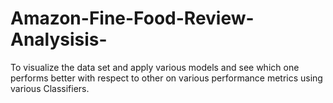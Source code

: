 # Amazon-Fine-Food-Review-Analysisis-
To visualize the data set and apply various models and see which one performs better with respect to other on various performance metrics using various Classifiers.
